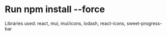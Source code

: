 <h1>Run npm install --force</h1>

Libraries used:
react, mui, mui/icons, lodash, react-icons, sweet-progress-bar
